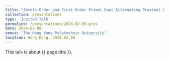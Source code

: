 ```yaml
---
title: "Zeroth Order and First Order Primal Dual Alternating Proximal Gradient Algorithms for Nonsmooth Nonconvex Minimax Problems with Coupled Linear Constraints"
collection: presentations
type: 'Invited Talk'
permalink: /presentations/2024-02-08-pres
date: 2024-02-08
venue: 'The Hong Kong Polytechnic University'
location: Hong Kong, 2024.02.08
---
```


This talk is about {{ page.title }}.
